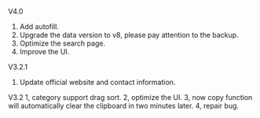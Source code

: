 V4.0
1. Add autofill.
1. Upgrade the data version to v8, please pay attention to the backup.
1. Optimize the search page.
1. Improve the UI.

V3.2.1
1. Update official website and contact information.

V3.2
1, category support drag sort.
2, optimize the UI.
3, now copy function will automatically clear the clipboard in two minutes later.
4, repair bug.